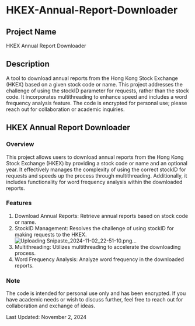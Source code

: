# HKEX-Annual-Report-Downloader

## Project Name
HKEX Annual Report Downloader

## Description
A tool to download annual reports from the Hong Kong Stock Exchange (HKEX) based on a given stock code or name. This project addresses the challenge of using the stockID parameter for requests, rather than the stock code. It incorporates multithreading to enhance speed and includes a word frequency analysis feature. The code is encrypted for personal use; please reach out for collaboration or academic inquiries.

## HKEX Annual Report Downloader
### Overview
This project allows users to download annual reports from the Hong Kong Stock Exchange (HKEX) by providing a stock code or name and an optional year. It effectively manages the complexity of using the correct stockID for requests and speeds up the process through multithreading. Additionally, it includes functionality for word frequency analysis within the downloaded reports.

### Features
1. Download Annual Reports: Retrieve annual reports based on stock code or name.
2. StockID Management: Resolves the challenge of using stockID for making requests to the HKEX.
   ![Uploading Snipaste_2024-11-02_22-51-10.png…]()
4. Multithreading: Utilizes multithreading to accelerate the downloading process.
5. Word Frequency Analysis: Analyze word frequency in the downloaded reports.

### Note
The code is intended for personal use only and has been encrypted. If you have academic needs or wish to discuss further, feel free to reach out for collaboration and exchange of ideas.

Last Updated: November 2, 2024 
